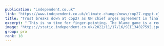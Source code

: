 ```yaml
---
publication: "independent.co.uk"
link: "https://www.independent.co.uk/climate-change/news/cop27-egypt-climate-sharm-el-sheikh-b2227355.html"
title: "Trust breaks down at Cop27 as UN chief urges agreement in final 24 hours"
excerpt: "‘This is no time for finger-pointing. The blame game is a recipe for mutually assured destruction,’ UN secretary-general Antonio Guterres warns "
image: "https://static.independent.co.uk/2022/11/17/16/SEI134027592.jpg?quality=75&width=1200&auto=webp"
group: pro
rank: 18
---
```

